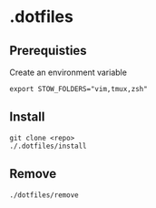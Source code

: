 # .dotfiles

## Prerequisties
Create an environment variable
```
export STOW_FOLDERS="vim,tmux,zsh"
```

## Install
```
git clone <repo>
./.dotfiles/install
```

## Remove
```
./dotfiles/remove
```
